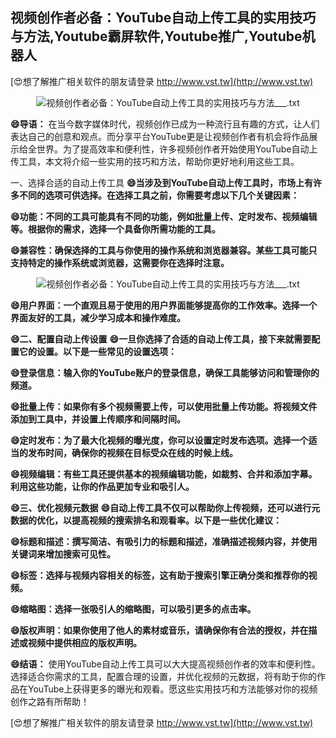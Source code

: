 ## **视频创作者必备：YouTube自动上传工具的实用技巧与方法,Youtube霸屏软件,Youtube推广,Youtube机器人**

[😍想了解推广相关软件的朋友请登录 http://www.vst.tw](http://www.vst.tw)

 <center><img src="https://vst.tw/MP4/tuiguang/png/0.png" alt="视频创作者必备：YouTube自动上传工具的实用技巧与方法___.txt"></center>

**😄导语：**
在当今数字媒体时代，视频创作已成为一种流行且有趣的方式，让人们表达自己的创意和观点。而分享平台YouTube更是让视频创作者有机会将作品展示给全世界。为了提高效率和便利性，许多视频创作者开始使用YouTube自动上传工具，本文将介绍一些实用的技巧和方法，帮助你更好地利用这些工具。

一、选择合适的自动上传工具
**😄当涉及到YouTube自动上传工具时，市场上有许多不同的选项可供选择。在选择工具之前，你需要考虑以下几个关键因素：**

**😄功能：不同的工具可能具有不同的功能，例如批量上传、定时发布、视频编辑等。根据你的需求，选择一个具备你所需功能的工具。**

**😄兼容性：确保选择的工具与你使用的操作系统和浏览器兼容。某些工具可能只支持特定的操作系统或浏览器，这需要你在选择时注意。**

 <center><img src="https://vst.tw/MP4/tuiguang/png/7.png" alt="视频创作者必备：YouTube自动上传工具的实用技巧与方法___.txt"></center>

**😄用户界面：一个直观且易于使用的用户界面能够提高你的工作效率。选择一个界面友好的工具，减少学习成本和操作难度。**

**😄二、配置自动上传设置**
**😄一旦你选择了合适的自动上传工具，接下来就需要配置它的设置。以下是一些常见的设置选项：**

**😄登录信息：输入你的YouTube账户的登录信息，确保工具能够访问和管理你的频道。**

**😄批量上传：如果你有多个视频需要上传，可以使用批量上传功能。将视频文件添加到工具中，并设置上传顺序和间隔时间。**

**😄定时发布：为了最大化视频的曝光度，你可以设置定时发布选项。选择一个适当的发布时间，确保你的视频在目标受众在线的时候上线。**

**😄视频编辑：有些工具还提供基本的视频编辑功能，如裁剪、合并和添加字幕。利用这些功能，让你的作品更加专业和吸引人。**

**😄三、优化视频元数据**
**😄自动上传工具不仅可以帮助你上传视频，还可以进行元数据的优化，以提高视频的搜索排名和观看率。以下是一些优化建议：**

**😄标题和描述：撰写简洁、有吸引力的标题和描述，准确描述视频内容，并使用关键词来增加搜索可见性。**

**😄标签：选择与视频内容相关的标签，这有助于搜索引擎正确分类和推荐你的视频。**

**😄缩略图：选择一张吸引人的缩略图，可以吸引更多的点击率。**

**😄版权声明：如果你使用了他人的素材或音乐，请确保你有合法的授权，并在描述或视频中提供相应的版权声明。**

**😄结语：**
使用YouTube自动上传工具可以大大提高视频创作者的效率和便利性。选择适合你需求的工具，配置合理的设置，并优化视频的元数据，将有助于你的作品在YouTube上获得更多的曝光和观看。愿这些实用技巧和方法能够对你的视频创作之路有所帮助！

[😍想了解推广相关软件的朋友请登录 http://www.vst.tw](http://www.vst.tw)



